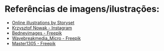 <h1>Referências de imagens/ilustrações:</h1>

<ul>
    <li>
        <a href="https://storyset.com/online">Online illustrations by Storyset</a>
    </li>
    <li>
        <a href="https://www.instagram.com/p/CTeydOFjhpU/">Krzysztof Nowak - Instagram</a>
    </li>
    <li>
        <a href="https://www.freepik.com/Bedneyimages">Bedneyimages - Freepik</a>
    </li>
    <li>
        <a href="https://www.freepik.com">Wavebreakmedia_Micro - Freepik</a>
    </li>
    <li>
        <a href="https://www.freepik.com/Master1305">Master1305 - Freepik</a>
    </li>
</ul>
